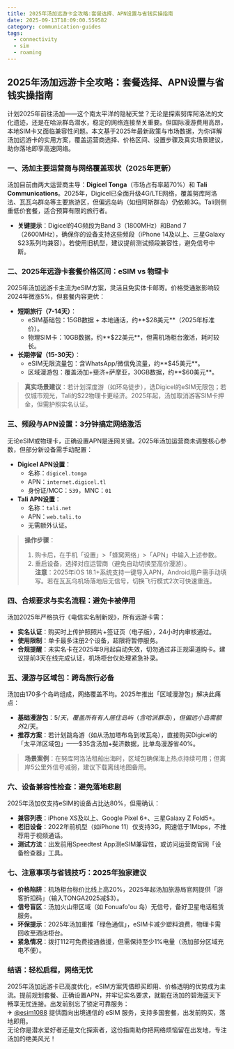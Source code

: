 ```yaml
---
title: 2025年汤加远游卡全攻略:套餐选择、APN设置与省钱实操指南
date: 2025-09-13T18:09:00.559582
category: communication-guides
tags:
  - connectivity
  - sim
  - roaming
---
```


## 2025年汤加远游卡全攻略：套餐选择、APN设置与省钱实操指南

计划2025年前往汤加——这个南太平洋的隐秘天堂？无论是探索努库阿洛法的文化遗迹，还是在哈派群岛潜水，稳定的网络连接至关重要。但国际漫游费用高昂，本地SIM卡又面临兼容性问题。本文基于2025年最新政策与市场数据，为你详解汤加远游卡的实用方案，覆盖运营商选择、价格区间、设置步骤及真实场景建议，助你落地即享高速网络。

### 一、汤加主要运营商与网络覆盖现状（2025年更新）
汤加目前由两大运营商主导：**Digicel Tonga**（市场占有率超70%）和 **Tali Communications**。2025年，Digicel已全面升级4G/LTE网络，覆盖努库阿洛法、瓦瓦乌群岛等主要旅游区，但偏远岛屿（如纽阿斯群岛）仍依赖3G。Tali则侧重低价套餐，适合预算有限的旅行者。  
- **关键提示**：Digicel的4G频段为Band 3（1800MHz）和Band 7（2600MHz），确保你的设备支持这些频段（iPhone 14及以上、三星Galaxy S23系列均兼容）。若使用旧机型，建议提前测试频段兼容性，避免信号中断。

### 二、2025年远游卡套餐价格区间：eSIM vs 物理卡
2025年汤加远游卡主流为eSIM方案，灵活且免实体卡邮寄。价格受通胀影响较2024年微涨5%，但套餐内容更优：  
- **短期旅行（7-14天）**：  
  - eSIM基础包：15GB数据 + 本地通话，约**$28美元**（2025年标准价）。  
  - 物理SIM卡：10GB数据，约**$22美元**，但需机场柜台激活，耗时较长。  
- **长期停留（15-30天）**：  
  - eSIM无限流量包：含WhatsApp/微信免流量，约**$45美元**。  
  - 区域漫游包：覆盖汤加+斐济+萨摩亚，30GB数据，约**$60美元**。  
> **真实场景建议**：若计划深度游（如环岛徒步），选Digicel的eSIM无限包；若仅城市观光，Tali的$22物理卡更经济。2025年起，汤加取消游客SIM卡押金，但需护照实名认证。

### 三、频段与APN设置：3分钟搞定网络激活
无论eSIM或物理卡，正确设置APN是连网关键。2025年汤加运营商未调整核心参数，但部分新设备需手动配置：  
- **Digicel APN设置**：  
  - 名称：`digicel.tonga`  
  - APN：`internet.digicel.tl`  
  - 身份证/MCC：`539`，MNC：`01`  
- **Tali APN设置**：  
  - 名称：`tali.net`  
  - APN：`web.tali.to`  
  - 无需额外认证。  
> **操作步骤**：  
> 1. 购卡后，在手机「设置」>「蜂窝网络」>「APN」中输入上述参数。  
> 2. 重启设备，选择对应运营商（避免自动切换至高价漫游）。  
> **注意**：2025年iOS 18.1+系统支持一键导入APN，Android用户需手动填写。若在瓦瓦乌机场落地后无信号，切换飞行模式2次可快速重连。

### 四、合规要求与实名流程：避免卡被停用
汤加2025年严格执行《电信实名制新规》，所有远游卡需：  
- **实名认证**：购买时上传护照照片+签证页（电子版），24小时内审核通过。  
- **使用限制**：单卡最多注册2个设备，超限将暂停服务。  
- **合规提醒**：未实名卡在2025年9月起自动失效，切勿通过非正规渠道购卡。建议提前3天在线完成认证，机场柜台仅处理紧急补录。

### 五、漫游与区域包：跨岛旅行必备
汤加由170多个岛屿组成，网络覆盖不均。2025年推出「区域漫游包」解决此痛点：  
- **基础漫游包**：$5/天，覆盖所有有人居住岛屿（含哈派群岛），但偏远小岛需额外$2/天。  
- **推荐方案**：若计划跳岛游（如从汤加塔布岛到埃瓦岛），直接购买Digicel的「太平洋区域包」——$35含汤加+斐济数据，比单岛漫游省40%。  
> **场景案例**：在努库阿洛法租船出海时，区域包确保海上热点持续可用；但离岸5公里外信号减弱，建议下载离线地图备用。

### 六、设备兼容性检查：避免落地悲剧
2025年汤加仅支持eSIM的设备占比达80%，但需确认：  
- **兼容列表**：iPhone XS及以上、Google Pixel 6+、三星Galaxy Z Fold5+。  
- **老旧设备**：2022年前机型（如iPhone 11）仅支持3G，网速低于1Mbps，不推荐用于视频通话。  
- **测试方法**：出发前用Speedtest App测eSIM兼容性，或访问运营商官网「设备检查器」工具。

### 七、注意事项与省钱技巧：2025年独家建议
- **价格陷阱**：机场柜台标价比线上高20%，2025年起汤加旅游局官网提供「游客折扣码」（输入TONGA2025减$3）。  
- **信号盲区**：汤加火山带区域（如 Fonuafo'ou 岛）无信号，备好卫星电话租赁服务。  
- **环保提示**：2025年汤加重推「绿色通信」，eSIM卡减少塑料浪费，物理卡需回收至酒店柜台。  
- **紧急情况**：拨打112可免费接通救援，但需保持至少1%电量（汤加部分区域充电不便）。

### 结语：轻松启程，网络无忧
2025年汤加远游卡已高度优化，eSIM方案凭借即买即用、价格透明的优势成为主流。提前规划套餐、正确设置APN，并牢记实名要求，就能在汤加的碧海蓝天下畅享无忧连接。出发前别忘了锁定可靠服务：  
✈ [@esim1088](https://t.me/s/esim1088) 提供面向出境通信的 eSIM 服务，支持多国套餐，出发前购买，落地即用。  
无论你是潜水爱好者还是文化探索者，这份指南助你把网络烦恼留在出发地，专注汤加的绝美风光！